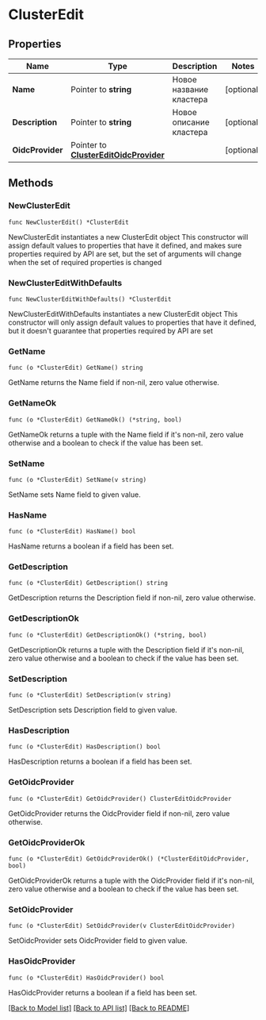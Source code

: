 # ClusterEdit

## Properties

Name | Type | Description | Notes
------------ | ------------- | ------------- | -------------
**Name** | Pointer to **string** | Новое название кластера | [optional] 
**Description** | Pointer to **string** | Новое описание кластера | [optional] 
**OidcProvider** | Pointer to [**ClusterEditOidcProvider**](ClusterEditOidcProvider.md) |  | [optional] 

## Methods

### NewClusterEdit

`func NewClusterEdit() *ClusterEdit`

NewClusterEdit instantiates a new ClusterEdit object
This constructor will assign default values to properties that have it defined,
and makes sure properties required by API are set, but the set of arguments
will change when the set of required properties is changed

### NewClusterEditWithDefaults

`func NewClusterEditWithDefaults() *ClusterEdit`

NewClusterEditWithDefaults instantiates a new ClusterEdit object
This constructor will only assign default values to properties that have it defined,
but it doesn't guarantee that properties required by API are set

### GetName

`func (o *ClusterEdit) GetName() string`

GetName returns the Name field if non-nil, zero value otherwise.

### GetNameOk

`func (o *ClusterEdit) GetNameOk() (*string, bool)`

GetNameOk returns a tuple with the Name field if it's non-nil, zero value otherwise
and a boolean to check if the value has been set.

### SetName

`func (o *ClusterEdit) SetName(v string)`

SetName sets Name field to given value.

### HasName

`func (o *ClusterEdit) HasName() bool`

HasName returns a boolean if a field has been set.

### GetDescription

`func (o *ClusterEdit) GetDescription() string`

GetDescription returns the Description field if non-nil, zero value otherwise.

### GetDescriptionOk

`func (o *ClusterEdit) GetDescriptionOk() (*string, bool)`

GetDescriptionOk returns a tuple with the Description field if it's non-nil, zero value otherwise
and a boolean to check if the value has been set.

### SetDescription

`func (o *ClusterEdit) SetDescription(v string)`

SetDescription sets Description field to given value.

### HasDescription

`func (o *ClusterEdit) HasDescription() bool`

HasDescription returns a boolean if a field has been set.

### GetOidcProvider

`func (o *ClusterEdit) GetOidcProvider() ClusterEditOidcProvider`

GetOidcProvider returns the OidcProvider field if non-nil, zero value otherwise.

### GetOidcProviderOk

`func (o *ClusterEdit) GetOidcProviderOk() (*ClusterEditOidcProvider, bool)`

GetOidcProviderOk returns a tuple with the OidcProvider field if it's non-nil, zero value otherwise
and a boolean to check if the value has been set.

### SetOidcProvider

`func (o *ClusterEdit) SetOidcProvider(v ClusterEditOidcProvider)`

SetOidcProvider sets OidcProvider field to given value.

### HasOidcProvider

`func (o *ClusterEdit) HasOidcProvider() bool`

HasOidcProvider returns a boolean if a field has been set.


[[Back to Model list]](../README.md#documentation-for-models) [[Back to API list]](../README.md#documentation-for-api-endpoints) [[Back to README]](../README.md)



